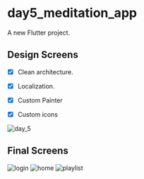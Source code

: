 # day5_meditation_app

A new Flutter project.

## Design Screens

- [x] Clean architecture.
- [x] Localization.
- [x] Custom Painter
- [x] Custom icons


![day_5](https://user-images.githubusercontent.com/29660093/118360426-16f4eb80-b590-11eb-9e93-aa17ef05f2dc.jpg)

## Final Screens

![login](https://user-images.githubusercontent.com/29660093/118402017-bd182280-b670-11eb-8138-dda8822d97e9.jpg) ![home](https://user-images.githubusercontent.com/29660093/118402021-bee1e600-b670-11eb-844c-f84866653b26.jpg)  ![playlist](https://user-images.githubusercontent.com/29660093/118402020-be494f80-b670-11eb-846c-62aa03ea4d54.jpg)    

